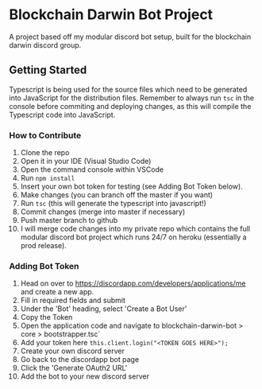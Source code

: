 # Blockchain Darwin Bot Project
A project based off my modular discord bot setup, built for the blockchain darwin discord group.

## Getting Started
Typescript is being used for the source files which need to be generated into JavaScript for the distribution files. Remember to always run `tsc` in the console before commiting and deploying changes, as this will compile the Typescript code into JavaScript.

### How to Contribute
1. Clone the repo 
2. Open it in your IDE (Visual Studio Code)
3. Open the command console within VSCode
4. Run `npm install`
5. Insert your own bot token for testing (see Adding Bot Token below).
6. Make changes (you can branch off the master if you want)
7. Run `tsc` (this will generate the typescript into javascript!)
8. Commit changes (merge into master if necessary)
9. Push master branch to github
10. I will merge code changes into my private repo which contains the full modular discord bot project which runs 24/7 on heroku (essentially a prod release).

### Adding Bot Token
1. Head on over to https://discordapp.com/developers/applications/me and create a new app.
2. Fill in required fields and submit
3. Under the 'Bot' heading, select 'Create a Bot User'
4. Copy the Token
5. Open the application code and navigate to blockchain-darwin-bot > core > bootstrapper.tsc`
6. Add your token here `this.client.login("<TOKEN GOES HERE>");`
7. Create your own discord server
8. Go back to the discordapp bot page
9. Click the 'Generate OAuth2 URL' 
10. Add the bot to your new discord server


